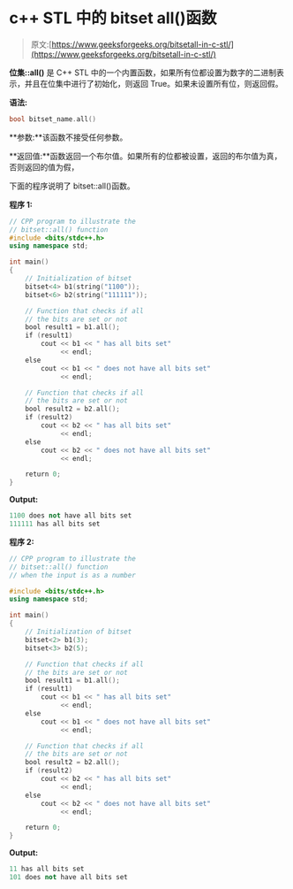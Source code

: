 # c++ STL 中的 bitset all()函数

> 原文:[https://www.geeksforgeeks.org/bitsetall-in-c-stl/](https://www.geeksforgeeks.org/bitsetall-in-c-stl/)

**位集::all()** 是 C++ STL 中的一个内置函数，如果所有位都设置为数字的二进制表示，并且在位集中进行了初始化，则返回 True。如果未设置所有位，则返回假。

**语法:**

```cpp
bool bitset_name.all() 

```

**参数:**该函数不接受任何参数。

**返回值:**函数返回一个布尔值。如果所有的位都被设置，返回的布尔值为真，否则返回的值为假，

下面的程序说明了 bitset::all()函数。

**程序 1:**

```cpp
// CPP program to illustrate the
// bitset::all() function
#include <bits/stdc++.h>
using namespace std;

int main()
{
    // Initialization of bitset
    bitset<4> b1(string("1100"));
    bitset<6> b2(string("111111"));

    // Function that checks if all
    // the bits are set or not
    bool result1 = b1.all();
    if (result1)
        cout << b1 << " has all bits set"
             << endl;
    else
        cout << b1 << " does not have all bits set"
             << endl;

    // Function that checks if all
    // the bits are set or not
    bool result2 = b2.all();
    if (result2)
        cout << b2 << " has all bits set"
             << endl;
    else
        cout << b2 << " does not have all bits set"
             << endl;

    return 0;
}
```

**Output:**

```cpp
1100 does not have all bits set
111111 has all bits set

```

**程序 2:**

```cpp
// CPP program to illustrate the
// bitset::all() function
// when the input is as a number

#include <bits/stdc++.h>
using namespace std;

int main()
{
    // Initialization of bitset
    bitset<2> b1(3);
    bitset<3> b2(5);

    // Function that checks if all
    // the bits are set or not
    bool result1 = b1.all();
    if (result1)
        cout << b1 << " has all bits set"
             << endl;
    else
        cout << b1 << " does not have all bits set"
             << endl;

    // Function that checks if all
    // the bits are set or not
    bool result2 = b2.all();
    if (result2)
        cout << b2 << " has all bits set"
             << endl;
    else
        cout << b2 << " does not have all bits set"
             << endl;

    return 0;
}
```

**Output:**

```cpp
11 has all bits set
101 does not have all bits set

```